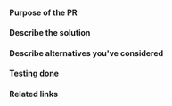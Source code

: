 #### Purpose of the PR
<!-- With a few sentences, describe your reasons for making this change. -->

#### Describe the solution
<!-- How does the feature work, or how does this fix a bug? -->

#### Describe alternatives you've considered
<!-- Explain any alternative solutions, different approaches, or possibilities you've considered using to solve the same problem. -->

#### Testing done
<!-- Describe what steps you took to test that this PR resolved the bug or added the feature, and what tests you performed to make sure it didn't cause any regressions. -->

#### Related links
<!--- Other PRs, Discord bug reports, messages, threads, outside docs, etc. -->


<!--- PR title format should be "<type>(<optional-scope>): <Short summary>" -->
<!--- Commit types can be found at https://github.com/pvdlg/conventional-commit-types?tab=readme-ov-file#commit-types -->
<!--- You can add "@coderabbitai" into the title, so that the bot auto-generates a title -->
<!--- "Inspired" by the CDDA PR template -->
